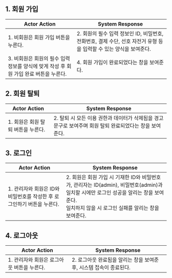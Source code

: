 ## 1. 회원 가입

| Actor Action | System Response |
| --- | --- |
| 1. 비회원은 회원 가입 버튼을 누른다. | 2. 회원의 필수 입력 정보인 ID, 비밀번호, 전화번호, 결제 수단, 선호 자전거 유형 등을 입력할 수 있는 양식을 보여준다. |
| 3. 비회원은 회원의 필수 입력 정보를 양식에 맞게 작성 후 회원 가입 완료 버튼을 누른다. | 4. 회원 가입이 완료되었다는 창을 보여준다. |
## 2. 회원 탈퇴

| Actor Action | System Response |
| --- | --- |
| 1. 회원은 회원 탈퇴 버튼을 누른다. | 2. 탈퇴 시 모든 이용 권한과 데이터가 삭제됨을 경고 문구로 보여주며 회원 탈퇴 완료되었다는 창을 보여준다. |
## 3. 로그인

| Actor Action | System Response |
| --- | --- |
| 1. 관리자와 회원은 ID와 비밀번호를 작성한 후 로그인하기 버튼을 누른다. | 2. 회원은 회원 가입 시 기재한 ID와 비밀번호가, 관리자는 ID(admin), 비밀번호(admin)과 일치할 시에만 로그인 성공을 알리는 창을 보여준다. <br> 일치하지 않을 시 로그인 실패를 알리는 창을 보여준다. |
## 4. 로그아웃

| Actor Action | System Response |
| --- | --- |
| 1. 관리자와 회원은 로그아웃 버튼을 누른다. | 2. 로그아웃 완료됨을 알리는 창을 보여준 후, 시스템 접속이 종료된다. |